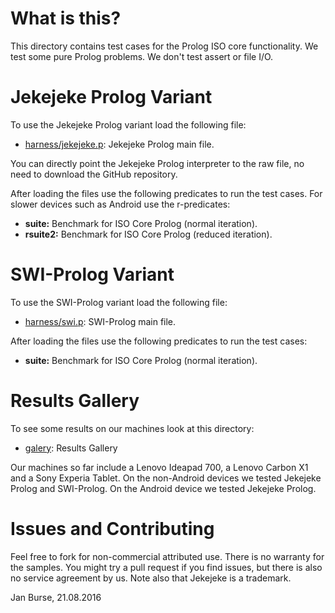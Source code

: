 # What is this?

This directory contains test cases for the Prolog ISO core
functionality. We test some pure Prolog problems. We don't
test assert or file I/O.

# Jekejeke Prolog Variant

To use the Jekejeke Prolog variant load the following file:
- [harness/jekejeke.p](http://github.com/jburse/jekejeke-samples/blob/master/jekrun/benchmark/harness/jekejeke.p):
  Jekejeke Prolog main file.

You can directly point the Jekejeke Prolog interpreter to the raw file,
no need to download the GitHub repository.

After loading the files use the following predicates to run the test
cases. For slower devices such as Android use the r-predicates:
- **suite:** Benchmark for ISO Core Prolog (normal iteration).
- **rsuite2:** Benchmark for ISO Core Prolog (reduced iteration).

# SWI-Prolog Variant

To use the SWI-Prolog variant load the following file:
- [harness/swi.p](http://github.com/jburse/jekejeke-samples/blob/master/jekrun/benchmark/harness/swi.p):
  SWI-Prolog main file.

After loading the files use the following predicates to run
the test cases:
- **suite:** Benchmark for ISO Core Prolog (normal iteration).

# Results Gallery

To see some results on our machines look at this directory:
- [galery](https://github.com/jburse/jekejeke-samples/tree/master/jekrun/benchmark/galery):
  Results Gallery

Our machines so far include a Lenovo Ideapad 700, a Lenovo Carbon X1
and a Sony Experia Tablet. On the non-Android devices we tested Jekejeke
Prolog and SWI-Prolog. On the Android device we tested Jekejeke Prolog.

# Issues and Contributing

Feel free to fork for non-commercial attributed use. There
is no warranty for the samples. You might try a pull
request if you find issues, but there is also no service
agreement by us. Note also that Jekejeke is a trademark.

Jan Burse, 21.08.2016